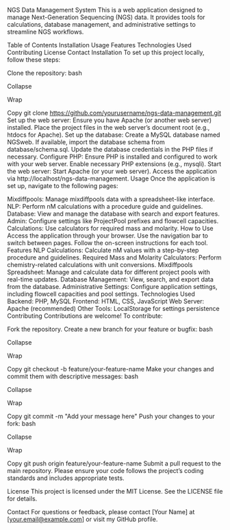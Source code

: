 NGS Data Management System
This is a web application designed to manage Next-Generation Sequencing (NGS) data. It provides tools for calculations, database management, and administrative settings to streamline NGS workflows.

Table of Contents
Installation
Usage
Features
Technologies Used
Contributing
License
Contact
Installation
To set up this project locally, follow these steps:

Clone the repository:
bash

Collapse

Wrap

Copy
git clone https://github.com/yourusername/ngs-data-management.git
Set up the web server:
Ensure you have Apache (or another web server) installed.
Place the project files in the web server’s document root (e.g., htdocs for Apache).
Set up the database:
Create a MySQL database named NGSweb.
If available, import the database schema from database/schema.sql.
Update the database credentials in the PHP files if necessary.
Configure PHP:
Ensure PHP is installed and configured to work with your web server.
Enable necessary PHP extensions (e.g., mysqli).
Start the web server:
Start Apache (or your web server).
Access the application via http://localhost/ngs-data-management.
Usage
Once the application is set up, navigate to the following pages:

Mixdiffpools: Manage mixdiffpools data with a spreadsheet-like interface.
NLP: Perform nM calculations with a procedure guide and guidelines.
Database: View and manage the database with search and export features.
Admin: Configure settings like ProjectPool prefixes and flowcell capacities.
Calculations: Use calculators for required mass and molarity.
How to Use
Access the application through your browser.
Use the navigation bar to switch between pages.
Follow the on-screen instructions for each tool.
Features
NLP Calculations: Calculate nM values with a step-by-step procedure and guidelines.
Required Mass and Molarity Calculators: Perform chemistry-related calculations with unit conversions.
Mixdiffpools Spreadsheet: Manage and calculate data for different project pools with real-time updates.
Database Management: View, search, and export data from the database.
Administrative Settings: Configure application settings, including flowcell capacities and pool settings.
Technologies Used
Backend: PHP, MySQL
Frontend: HTML, CSS, JavaScript
Web Server: Apache (recommended)
Other Tools: LocalStorage for settings persistence
Contributing
Contributions are welcome! To contribute:

Fork the repository.
Create a new branch for your feature or bugfix:
bash

Collapse

Wrap

Copy
git checkout -b feature/your-feature-name
Make your changes and commit them with descriptive messages:
bash

Collapse

Wrap

Copy
git commit -m "Add your message here"
Push your changes to your fork:
bash

Collapse

Wrap

Copy
git push origin feature/your-feature-name
Submit a pull request to the main repository.
Please ensure your code follows the project’s coding standards and includes appropriate tests.

License
This project is licensed under the MIT License. See the LICENSE file for details.

Contact
For questions or feedback, please contact [Your Name] at [your.email@example.com] or visit my GitHub profile.
